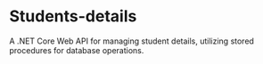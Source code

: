 # Students-details
A .NET Core Web API for managing student details, utilizing stored procedures for database operations.
